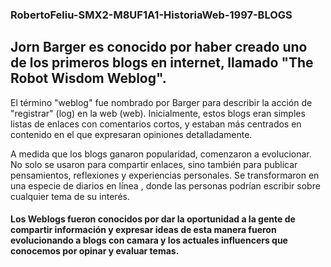 ### RobertoFeliu-SMX2-M8UF1A1-HistoriaWeb-1997-BLOGS

## **Jorn Barger es conocido por haber creado uno de los primeros blogs en internet, llamado "The Robot Wisdom Weblog".**

El término "weblog" fue nombrado por Barger para describir la acción de "registrar" (log) en la web (web). Inicialmente, estos blogs eran simples listas de enlaces con comentarios cortos, y estaban más centrados en contenido en el que expresaran opiniones detalladamente.

A medida que los blogs ganaron popularidad, comenzaron a evolucionar. No solo se usaron para compartir enlaces, sino también para publicar pensamientos, reflexiones y experiencias personales. Se transformaron en una especie de diarios en línea , donde las personas podrían escribir sobre cualquier tema de su interés.

#### Los Weblogs fueron conocidos por dar la oportunidad a la gente de compartir información y expresar ideas de esta manera fueron evolucionando a blogs con camara y los actuales influencers que conocemos por opinar y evaluar temas.